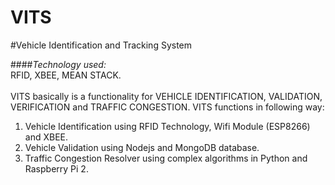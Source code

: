 # VITS

#Vehicle Identification and Tracking System

####<i>Technology used:</i> <br>RFID, XBEE, MEAN STACK.<br>
<br>
VITS basically is a functionality for VEHICLE IDENTIFICATION, VALIDATION, VERIFICATION and TRAFFIC CONGESTION. VITS functions in following way:<br>
1) Vehicle Identification using RFID Technology, Wifi Module (ESP8266) and XBEE.<br>
2) Vehicle Validation using Nodejs and MongoDB database.<br>
3) Traffic Congestion Resolver using complex algorithms in Python and Raspberry Pi 2.<br>
